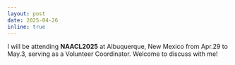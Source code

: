 ```yaml
---
layout: post
date: 2025-04-26
inline: true
---
```


I will be attending **NAACL2025** at Albuquerque, New Mexico from Apr.29 to May.3, serving as a Volunteer Coordinator. Welcome to discuss with me!
